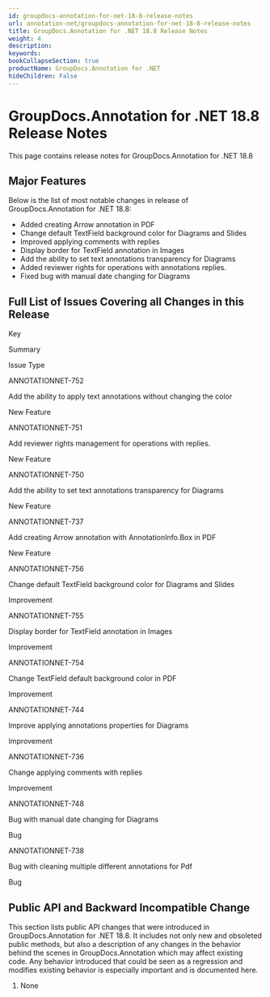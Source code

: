 ```yaml
---
id: groupdocs-annotation-for-net-18-8-release-notes
url: annotation-net/groupdocs-annotation-for-net-18-8-release-notes
title: GroupDocs.Annotation for .NET 18.8 Release Notes
weight: 4
description: 
keywords: 
bookCollapseSection: true
productName: GroupDocs.Annotation for .NET
hideChildren: False
---
```


# GroupDocs.Annotation for .NET 18.8 Release Notes

This page contains release notes for GroupDocs.Annotation for .NET 18.8

## Major Features

Below is the list of most notable changes in release of GroupDocs.Annotation for .NET 18.8:

*   Added creating Arrow annotation in PDF
*   Change default TextField background color for Diagrams and Slides
*   Improved applying comments with replies
*   Display border for TextField annotation in Images
*   Add the ability to set text annotations transparency for Diagrams
*   Added reviewer rights for operations with annotations replies.
*   Fixed bug with manual date changing for Diagrams

## Full List of Issues Covering all Changes in this Release

Key

Summary

Issue Type

ANNOTATIONNET-752

Add the ability to apply text annotations without changing the color

New Feature

ANNOTATIONNET-751

Add reviewer rights management for operations with replies.

New Feature

ANNOTATIONNET-750

Add the ability to set text annotations transparency for Diagrams

New Feature

ANNOTATIONNET-737

Add creating Arrow annotation with AnnotationInfo.Box in PDF

New Feature

ANNOTATIONNET-756

Change default TextField background color for Diagrams and Slides

Improvement

ANNOTATIONNET-755

Display border for TextField annotation in Images

Improvement

ANNOTATIONNET-754

Change TextField default background color in PDF

Improvement

ANNOTATIONNET-744

Improve applying annotations properties for Diagrams

Improvement

ANNOTATIONNET-736

Change applying comments with replies

Improvement

ANNOTATIONNET-748

Bug with manual date changing for Diagrams

Bug

ANNOTATIONNET-738

Bug with cleaning multiple different annotations for Pdf

Bug

## Public API and Backward Incompatible Change

This section lists public API changes that were introduced in GroupDocs.Annotation for .NET 18.8. It includes not only new and obsoleted public methods, but also a description of any changes in the behavior behind the scenes in GroupDocs.Annotation which may affect existing code. Any behavior introduced that could be seen as a regression and modifies existing behavior is especially important and is documented here.

1.  None
